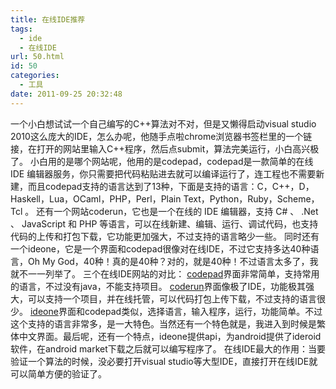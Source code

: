 ```yaml
---
title: 在线IDE推荐
tags:
  - ide
  - 在线IDE
url: 50.html
id: 50
categories:
  - 工具
date: 2011-09-25 20:32:48
---
```


一个小白想试试一个自己编写的C++算法对不对，但是又懒得启动visual studio 2010这么庞大的IDE，怎么办呢，他随手点啦chrome浏览器书签栏里的一个链接，在打开的网站里输入C++程序，然后点submit，算法完美运行，小白高兴极了。 小白用的是哪个网站呢，他用的是codepad，codepad是一款简单的在线 IDE 编辑器服务，你只需要把代码粘贴进去就可以编译运行了，连工程也不需要新建，而且codepad支持的语言达到了13种，下面是支持的语言：C，C++，D，Haskell，Lua，OCaml，PHP，Perl，Plain Text，Python，Ruby，Scheme，Tcl 。 还有一个网站coderun，它也是一个在线的 IDE 编辑器，支持 C# 、 .Net 、 JavaScript 和 PHP 等语言，可以在线新建、编辑、运行、调试代码，也支持代码的上传和打包下载，它功能更加强大，不过支持的语言略少一些。 同时还有一个ideone，它是一个界面和codepad很像对在线IDE，不过它支持多达40种语言，Oh My God，40种！真的是40种？对的，就是40种！不过语言太多了，我就不一一列举了。 三个在线IDE网站的对比： [codepad](http://codepad.org/)界面非常简单，支持常用的语言，不过没有java，不能支持项目。 [coderun](http://www.coderun.com/ide/)界面像极了IDE，功能极其强大，可以支持一个项目，并在线托管，可以代码打包上传下载，不过支持的语言很少。 [ideone](http://ideone.com/)界面和codepad类似，选择语言，输入程序，运行，功能简单。不过这个支持的语言非常多，是一大特色。当然还有一个特色就是，我进入到时候是繁体中文界面。最后呢，还有一个特点，ideone提供api，为android提供了ideroid软件，在android market下载之后就可以编写程序了。 在线IDE最大的作用：当要验证一个算法的时候，没必要打开visual studio等大型IDE，直接打开在线IDE就可以简单方便的验证了。